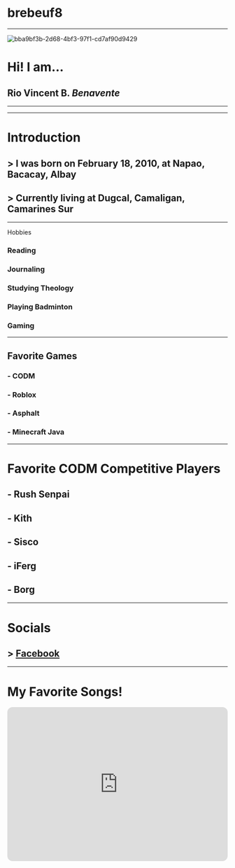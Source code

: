 # brebeuf8
---
![bba9bf3b-2d68-4bf3-97f1-cd7af90d9429](https://github.com/user-attachments/assets/a56f7aa0-062e-42de-b39f-18660bb77b24)

# Hi! I am...
## Rio Vincent B. *Benavente*
---
---
# Introduction
## > I was born on February 18, 2010, at Napao, Bacacay, Albay
## > Currently living at Dugcal, Camaligan, Camarines Sur
---
Hobbies
### Reading
### Journaling
### Studying Theology 
### Playing Badminton
### Gaming
---
## Favorite Games
### - CODM
### - Roblox
### - Asphalt
### - Minecraft Java
---
# Favorite CODM Competitive Players
## - Rush Senpai
## - Kith
## - Sisco
## - iFerg
## - Borg
---
# Socials
## > [Facebook](https://www.facebook.com)
---
# My Favorite Songs!
<iframe style="border-radius:12px" src="https://open.spotify.com/embed/track/5LrN7yUQAzvthd4QujgPFr?utm_source=generator" width="100%" height="352" frameBorder="0" allowfullscreen="" allow="autoplay; clipboard-write; encrypted-media; fullscreen; picture-in-picture" loading="lazy"></iframe>
